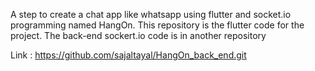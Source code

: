 A step to create a chat app like whatsapp using flutter and socket.io programming named HangOn. This repository is the flutter code for the project. The back-end sockert.io code is in another repository

Link : https://github.com/sajaltayal/HangOn_back_end.git
